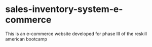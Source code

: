 # sales-inventory-system-e-commerce
This is an e-commerce website developed for phase III of the reskill american bootcamp
